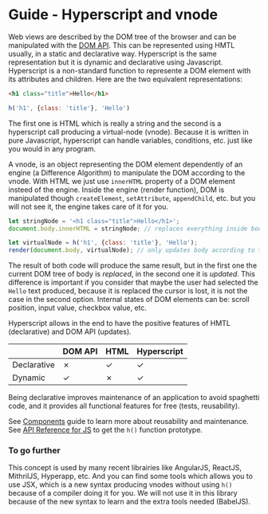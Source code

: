 # Guide - Hyperscript and vnode

Web views are described by the DOM tree of the browser and can be manipulated with the [DOM API](https://www.google.ch/search?q=dom+api). This can be represented using HMTL usually, in a static and declarative way. Hyperscript is the same representation but it is dynamic and declarative using Javascript. Hyperscript is a non-standard function to represente a DOM element with its attributes and children. Here are the two equivalent representations:

```html
<h1 class="title">Hello</h1>
```

```js
h('h1', {class: 'title'}, 'Hello')
```

The first one is HTML which is really a string and the second is a hyperscript call producing a virtual-node (vnode). Because it is written in pure Javascript, hyperscript can handle variables, conditions, etc. just like you would in any program.

A vnode, is an object representing the DOM element dependently of an engine (a Difference Algorithm) to manipulate the DOM according to the vnode. With HTML we just use `innerHTML` property of a DOM element insteed of the engine. Inside the engine (render function), DOM is manipulated though `createElement`, `setAttribute`, `appendChild`, etc. but you will not see it, the engine takes care of it for you.

```js
let stringNode = '<h1 class="title">Hello</h1>';
document.body.innerHTML = stringNode; // replaces everything inside body no matter what
```

```js
let virtualNode = h('h1', {class: 'title'}, 'Hello');
render(document.body, virtualNode); // only updates body according to the previous content
```

The result of both code will produce the same result, but in the first one the current DOM tree of body is *replaced*, in the second one it is *updated*. This difference is important if you consider that maybe the user had selected the `Hello` text produced, because it is replaced the cursor is lost, it is not the case in the second option. Internal states of DOM elements can be: scroll position, input value, checkbox value, etc.

Hyperscript allows in the end to have the positive features of HMTL (declarative) and DOM API (updates).

|              | DOM API | HTML | Hyperscript |
| ------------ | --------|------|------------ |
| Declarative  | ✗       | ✓    | ✓           |
| Dynamic      | ✓       | ✗    | ✓           |

Being declarative improves maintenance of an application to avoid spaghetti code, and it provides all functional features for free (tests, reusability).

See [Components](components.md) guide to learn more about reusability and maintenance.
See [API Reference for JS](../reference/frontend-js.md) to get the `h()` function prototype.

### To go further

This concept is used by many recent librairies like AngularJS, ReactJS, MithrilJS, Hyperapp, etc. And you can find some tools which allows you to use JSX, which is a new syntax producing vnodes without using `h()` because of a compiler doing it for you. We will not use it in this library because of the new syntax to learn and the extra tools needed (BabelJS).
